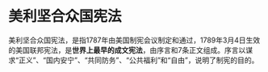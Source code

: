 # 美利坚合众国宪法

美利坚合众国宪法，是指1787年由美国制宪会议制定和通过，1789年3月4日生效的美国联邦宪法，是**世界上最早的成文宪法**，由序言和7条正文组成。序言以谋求“正义”、“国内安宁”、“共同防务”、“公共福利”和“自由”，说明了制宪的目的。
